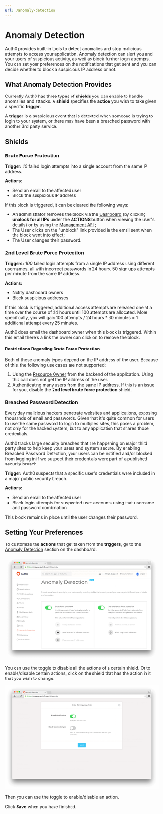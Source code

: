 ```yaml
---
url: /anomaly-detection
---
```


# Anomaly Detection

Auth0 provides built-in tools to detect anomalies and stop malicious attempts to access your application. Anomaly detection can alert you and your users of suspicious activity, as well as block further login attempts. You can set your preferences on the notifications that get sent and you can decide whether to block a suspicious IP address or not.

## What Anomaly Detection Provides

Currently Auth0 has three types of **shields** you can enable to handle anomalies and attacks.  A **shield** specifies the **action** you wish to take given a specific **trigger**.

A **trigger** is a suspicious event that is detected when someone is trying to login to your system, or there may have been a breached password with another 3rd party service.

## Shields

### Brute Force Protection

**Trigger:** *10* failed login attempts into a single account from the same IP address.

**Actions**:
* Send an email to the affected user
* Block the suspicious IP address

If this block is triggered, it can be cleared the following ways:

* An administrator removes the block via the [Dashboard](${uiURL}) (by clicking **unblock for all IPs** under the **ACTIONS** button when viewing the user's details) or by using the [Management API](/api/management/v2#!/User_Blocks/delete_user_blocks) ;
* The User clicks on the "unblock" link provided in the email sent when the block went into effect;
* The User changes their password.

### 2nd Level Brute Force Protection

**Triggers:** *100* failed login attempts from a single IP address using different usernames, all with incorrect passwords in 24 hours. 50 sign ups attempts per minute from the same IP address.

**Actions:**
* Notify dashboard owners
* Block suspicious addresses

If this block is triggered, additional access attempts are released one at a time over the course of 24 hours until 100 attempts are allocated. More specifically, you will gain 100 attempts / 24 hours * 60 minutes = 1 additional attempt every 25 minutes.

Auth0 does email the dashboard owner when this block is triggered. Within this email there's a link the owner can click on to remove the block.

#### Restrictions Regarding Brute Force Protection

Both of these anomaly types depend on the IP address of the user. Because of this, the following use cases are not supported:

1.  Using the [Resource Owner](/auth-api#!#post--oauth-ro) from the backend of the application. Using this call does not get the IP address of the user.
2. Authenticating many users from the same IP address.  If this is an issue for you, disable the **2nd level brute force protection** shield.

### Breached Password Detection

Every day malicious hackers penetrate websites and applications, exposing thousands of email and passwords. Given that it's quite common for users to use the same password to login to multiples sites, this poses a problem, not only for the hacked system, but to any application that shares those credentials.

Auth0 tracks large security breaches that are happening on major third party sites to help keep your users and system secure. By enabling Breached Password Detection, your users can be notified and/or blocked from logging in if we suspect their credentials were part of a published security breach.

**Trigger:** Auth0 suspects that a specific user's credentials were included in a major public security breach.

**Actions:**
* Send an email to the affected user
* Block login attempts for suspected user accounts using that username and password combination

This block remains in place until the user changes their password.

## Setting Your Preferences

To customize the **actions** that get taken from the **triggers**, go to the [Anomaly Detection](${uiURL}/#/anomaly) section on the dashboard.

![](/media/articles/anomaly-detection/anomaly-detection-overview.png)

You can use the toggle to disable all the actions of a certain shield. Or to enable/disable certain actions, click on the shield that has the action in it that you wish to change.

![](/media/articles/anomaly-detection/changing-actions.png)

Then you can use the toggle to enable/disable an action.

Click **Save** when you have finished.
